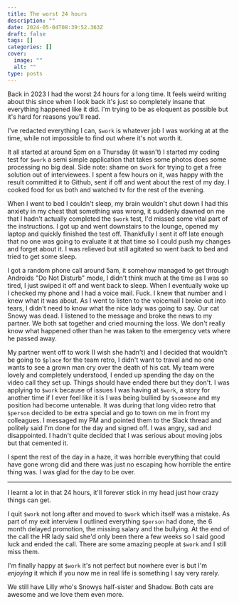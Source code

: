 ```yaml
---
title: The worst 24 hours
description: ""
date: 2024-05-04T08:39:52.363Z
draft: false
tags: []
categories: []
cover:
  image: ""
  alt: ""
type: posts
---
```

Back in 2023 I had the worst 24 hours for a long time. It feels weird writing about this since when I look back it's just so completely insane that everything happened like it did. I'm trying to be as eloquent as possible but it's hard for reasons you'll read.

I've redacted everything I can, `$work` is whatever job I was working at at the time, while not impossible to find out where it's not worth it.

It all started at around 5pm on a Thursday (it wasn't) I started my coding test for `$work` a semi simple application that takes some photos does some processing no big deal. Side note: shame on `$work` for trying to get a free solution out of interviewees. I spent a few hours on it, was happy with the result committed it to Github, sent if off and went about the rest of my day. I cooked food for us both and watched tv for the rest of the evening.

When I went to bed I couldn't sleep, my brain wouldn't shut down I had this anxiety in my chest that something was wrong, it suddenly dawned on me that I hadn't actually completed the `$work` test, I'd missed some vital part of the instructions. I got up and went downstairs to the lounge, opened my laptop and quickly finished the test off. Thankfully I sent it off late enough that no one was going to evaluate it at that time so I could push my changes and forget about it. I was relieved but still agitated so went back to bed and tried to get some sleep.

I got a random phone call around 5am, it somehow managed to get through Androids "Do Not Disturb" mode, I didn't think much at the time as I was so tired, I just swiped it off and went back to sleep. When I eventually woke up I checked my phone and I had a voice mail. Fuck. I knew that number and I knew what it was about. As I went to listen to the voicemail I broke out into tears, I didn't need to know what the nice lady was going to say. Our cat Snowy was dead. I listened to the message and broke the news to my partner. We both sat together and cried mourning the loss. We don't really know what happened other than he was taken to the emergency vets where he passed away.

My partner went off to work (I wish she hadn't) and I decided that wouldn't be going to `$place` for the team retro, I didn't want to travel and no one wants to see a grown man cry over the death of his cat. My team were lovely and completely understood, I ended up spending the day on the video call they set up. Things should have ended there but they don't. I was applying to `$work` because of issues I was having at `$work`, a story for another time if I ever feel like it is I was being bullied by `$someone` and my position had become untenable. It was during that long video retro that `$person` decided to be extra special and go to town on me in front my colleagues. I messaged my PM and pointed them to the Slack thread and politely said I'm done for the day and signed off. I was angry, sad and disappointed. I hadn't quite decided that I was serious about moving jobs but that cemented it.

I spent the rest of the day in a haze, it was horrible everything that could have gone wrong did and there was just no escaping how horrible the entire thing was. I was glad for the day to be over.

---

I learnt a lot in that 24 hours, it'll forever stick in my head just how crazy things can get.

I quit `$work` not long after and moved to `$work` which itself was a mistake. As part of my exit interview I outlined everything `$person` had done, the 6 month delayed promotion, the missing salary and the bullying. At the end of the call the HR lady said she'd only been there a few weeks so I said good luck and ended the call. There are some amazing people at `$work` and I still miss them.

I'm finally happy at `$work` it's not perfect but nowhere ever is but I'm *enjoying* it which if you now me in real life is something I say very rarely.

We still have Lilly who's Snowys half-sister and Shadow. Both cats are awesome and we love them even more.